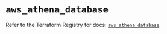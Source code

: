 # `aws_athena_database`

Refer to the Terraform Registry for docs: [`aws_athena_database`](https://registry.terraform.io/providers/hashicorp/aws/5.61.0/docs/resources/athena_database).
